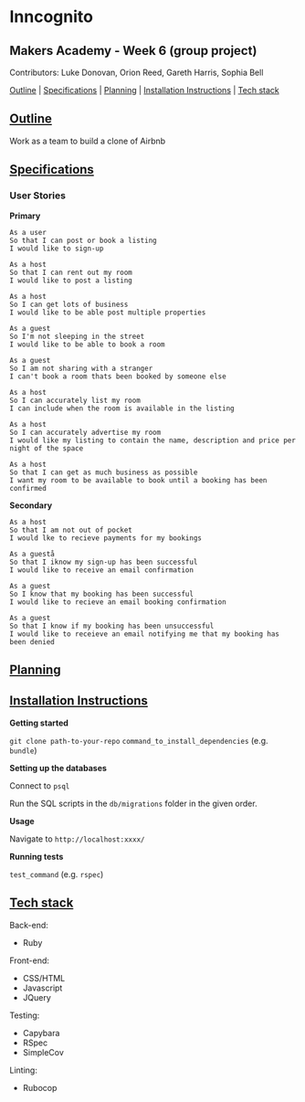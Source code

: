 # Inncognito

## Makers Academy - Week 6 (group project)

Contributors: Luke Donovan, Orion Reed, Gareth Harris, Sophia Bell

[Outline](#Outline) | [Specifications](#Specifications) | [Planning](#planning) | [Installation Instructions](#install) | [Tech stack](#tech)

## [Outline](#Outline) 

Work as a team to build a clone of Airbnb

## [Specifications](#Specifications)

### User Stories

**Primary**
```
As a user
So that I can post or book a listing
I would like to sign-up

As a host
So that I can rent out my room
I would like to post a listing

As a host
So I can get lots of business
I would like to be able post multiple properties

As a guest
So I'm not sleeping in the street
I would like to be able to book a room

As a guest
So I am not sharing with a stranger
I can't book a room thats been booked by someone else

As a host
So I can accurately list my room
I can include when the room is available in the listing

As a host
So I can accurately advertise my room
I would like my listing to contain the name, description and price per night of the space

As a host 
So that I can get as much business as possible
I want my room to be available to book until a booking has been confirmed
```
**Secondary**
```
As a host
So that I am not out of pocket
I would lke to recieve payments for my bookings

As a guestå
So that I iknow my sign-up has been successful
I would like to receive an email confirmation

As a guest
So I know that my booking has been successful
I would like to recieve an email booking confirmation

As a guest
So that I know if my booking has been unsuccessful
I would like to receieve an email notifying me that my booking has been denied
```

## [Planning](#planning)

## [Installation Instructions](#install)

**Getting started**

`git clone path-to-your-repo`
`command_to_install_dependencies` (e.g. `bundle`)

**Setting up the databases**

Connect to `psql` 

Run the SQL scripts in the `db/migrations` folder in the given order.

**Usage**

Navigate to `http://localhost:xxxx/`

**Running tests**

`test_command` (e.g. `rspec`)

## [Tech stack](#tech) 

Back-end:
* Ruby

Front-end:
* CSS/HTML
* Javascript
* JQuery

Testing:

* Capybara
* RSpec
* SimpleCov

Linting:

* Rubocop
